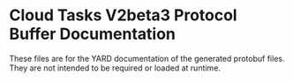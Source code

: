 # Cloud Tasks V2beta3 Protocol Buffer Documentation

These files are for the YARD documentation of the generated protobuf files.
They are not intended to be required or loaded at runtime.
